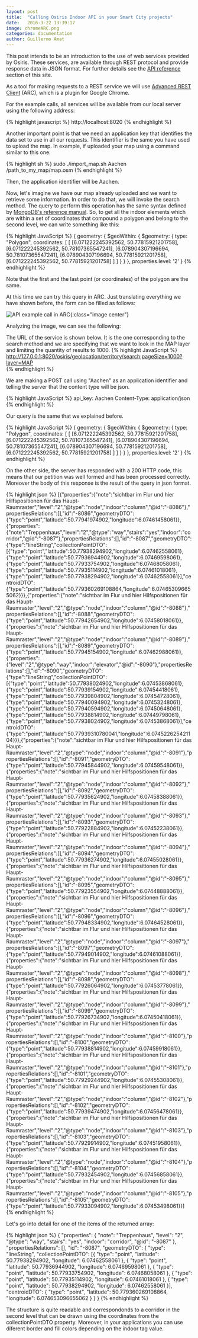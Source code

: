```yaml
---
layout: post
title:  "Calling Osiris Indoor API in your Smart City projects"
date:   2016-3-22 13:39:17
image: chromeARC.png
categories: documentation
author: Guillermo Amat
---
```

This post intends to be an introduction to the use of web services provided by Osiris. These services, are available through REST protocol and provide response data in JSON format. For further details see the [API reference][api-docs] section of this site.

As a tool for making requests to a REST service we will use [Advanced REST Client][arc-plugin] (ARC), which is a plugin for Google Chrome.

For the example calls, all services will be available from our local server using the following address:

{% highlight javascript %}
http://localhost:8020
{% endhighlight %}


Another important point is that  we need an application key that identifies the data set to use in all our requests. This identifier is the same you have used to upload the map. In example, if uploaded your map using a command similar to this one:

{% highlight sh %}
sudo ./import_map.sh Aachen /path_to_my_map/map.osm
{% endhighlight %}

Then, the application identifier will be Aachen.

Now, let's imagine we have our map already uploaded and we want to retrieve some information. In order to do that, we will invoke the search method. The query to perform this operation has the same syntax defined by [MongoDB's reference manual][mongo-reference]. So, to get all the indoor elements which are within a set of coordinates that compound  a polygon and belong to the second level, we can write something like this:

{% highlight JavaScript %}
{
    geometry: {
        $geoWithin: {
            $geometry: {
                type: "Polygon",
                coordinates: [
                    [
                        [6.071222245392562, 50.77815921201758],
                        [6.071222245392562, 50.78107365547241],
                        [6.078904307196694, 50.78107365547241],
                        [6.078904307196694, 50.77815921201758],
                        [6.071222245392562, 50.77815921201758]
                    ]
                ]
            }
        }
    },
    properties.level: '2'
}
{% endhighlight %}

Note that the first and the last point (or coordinates) of the polygon are the same.

At this time we can try this query in ARC. Just translating everything we have shown before, the form can be filled as follows:


![API example call in ARC](/images/api-example1.png "Calling the search method in ARC"){:class="image center"}


Analyzing the image, we can see the following:

The URL of the service is shown below. It is the one corresponding to the search method and we are specifying that we want to look in the MAP layer and limiting the quantity of results to 1000. 
{% highlight JavaScript %}  
http://127.0.0.1:8020/osiris/geolocation/territory/search;pageSize=1000?layer=MAP  
{% endhighlight %}

We are making a POST call using "Aachen" as an application identifier and telling the server that the content type will be json.

{% highlight JavaScript %}
api_key: Aachen
Content-Type: application/json
{% endhighlight %}

Our query is the same that we explained before. 

{% highlight JavaScript %}
{
    geometry: {
        $geoWithin: {
            $geometry: {
                type: "Polygon",
                coordinates: [
                    [
                        [6.071222245392562, 50.77815921201758],
                        [6.071222245392562, 50.78107365547241],
                        [6.078904307196694, 50.78107365547241],
                        [6.078904307196694, 50.77815921201758],
                        [6.071222245392562, 50.77815921201758]
                    ]
                ]
            }
        }
    },
    properties.level: '2'
}
{% endhighlight %}

On the other side, the server has responded with a 200 HTTP code, this means that our petition was well formed and has been processed correctly. Moreover the body of this response is the result of the query in json format.

{% highlight json %}
[{"properties":{"note":"sichtbar im Flur und hier Hilfspositionen für das Haupt-Raumraster","level":"2","@type":"node","indoor":"column","@id":"-8086"},"propertiesRelations":[],"id":"-8086","geometryDTO":{"type":"point","latitude":50.77941974902,"longitude":6.07461458061}},{"properties":{"note":"Treppenhaus","level":"2","@type":"way","stairs":"yes","indoor":"corridor","@id":"-8087"},"propertiesRelations":[],"id":"-8087","geometryDTO":{"type":"lineString","collectionPointDTO":[{"type":"point","latitude":50.77938294902,"longitude":6.07462558061},{"type":"point","latitude":50.77936944902,"longitude":6.07469598061},{"type":"point","latitude":50.77933754902,"longitude":6.07468058061},{"type":"point","latitude":50.77935114902,"longitude":6.07461018061},{"type":"point","latitude":50.77938294902,"longitude":6.07462558061}],"centroidDTO":{"type":"point","latitude":50.779360269108864,"longitude":6.074653096655062}}},{"properties":{"note":"sichtbar im Flur und hier Hilfspositionen für das Haupt-Raumraster","level":"2","@type":"node","indoor":"column","@id":"-8088"},"propertiesRelations":[],"id":"-8088","geometryDTO":{"type":"point","latitude":50.77942654902,"longitude":6.07458018061}},{"properties":{"note":"sichtbar im Flur und hier Hilfspositionen für das Haupt-Raumraster","level":"2","@type":"node","indoor":"column","@id":"-8089"},"propertiesRelations":[],"id":"-8089","geometryDTO":{"type":"point","latitude":50.77945154902,"longitude":6.07462988061}},{"properties":{"level":"2","@type":"way","indoor":"elevator","@id":"-8090"},"propertiesRelations":[],"id":"-8090","geometryDTO":{"type":"lineString","collectionPointDTO":[{"type":"point","latitude":50.77938024902,"longitude":6.07453868061},{"type":"point","latitude":50.77939154902,"longitude":6.07454418061},{"type":"point","latitude":50.77939804902,"longitude":6.07454728061},{"type":"point","latitude":50.77940094902,"longitude":6.07453248061},{"type":"point","latitude":50.77940594902,"longitude":6.07450648061},{"type":"point","latitude":50.77938814902,"longitude":6.07449798061},{"type":"point","latitude":50.77938024902,"longitude":6.07453868061}],"centroidDTO":{"type":"point","latitude":50.77939310780041,"longitude":6.074522625421104}}},{"properties":{"note":"sichtbar im Flur und hier Hilfspositionen für das Haupt-Raumraster","level":"2","@type":"node","indoor":"column","@id":"-8091"},"propertiesRelations":[],"id":"-8091","geometryDTO":{"type":"point","latitude":50.77945844902,"longitude":6.07459548061}},{"properties":{"note":"sichtbar im Flur und hier Hilfspositionen für das Haupt-Raumraster","level":"2","@type":"node","indoor":"column","@id":"-8092"},"propertiesRelations":[],"id":"-8092","geometryDTO":{"type":"point","latitude":50.77935624902,"longitude":6.07458388061}},{"properties":{"note":"sichtbar im Flur und hier Hilfspositionen für das Haupt-Raumraster","level":"2","@type":"node","indoor":"column","@id":"-8093"},"propertiesRelations":[],"id":"-8093","geometryDTO":{"type":"point","latitude":50.77922884902,"longitude":6.07452238061}},{"properties":{"note":"sichtbar im Flur und hier Hilfspositionen für das Haupt-Raumraster","level":"2","@type":"node","indoor":"column","@id":"-8094"},"propertiesRelations":[],"id":"-8094","geometryDTO":{"type":"point","latitude":50.77936274902,"longitude":6.07455028061}},{"properties":{"note":"sichtbar im Flur und hier Hilfspositionen für das Haupt-Raumraster","level":"2","@type":"node","indoor":"column","@id":"-8095"},"propertiesRelations":[],"id":"-8095","geometryDTO":{"type":"point","latitude":50.77923554902,"longitude":6.07448888061}},{"properties":{"note":"sichtbar im Flur und hier Hilfspositionen für das Haupt-Raumraster","level":"2","@type":"node","indoor":"column","@id":"-8096"},"propertiesRelations":[],"id":"-8096","geometryDTO":{"type":"point","latitude":50.77948334902,"longitude":6.07464528061}},{"properties":{"note":"sichtbar im Flur und hier Hilfspositionen für das Haupt-Raumraster","level":"2","@type":"node","indoor":"column","@id":"-8097"},"propertiesRelations":[],"id":"-8097","geometryDTO":{"type":"point","latitude":50.77949014902,"longitude":6.07461088061}},{"properties":{"note":"sichtbar im Flur und hier Hilfspositionen für das Haupt-Raumraster","level":"2","@type":"node","indoor":"column","@id":"-8098"},"propertiesRelations":[],"id":"-8098","geometryDTO":{"type":"point","latitude":50.77926064902,"longitude":6.07453778061}},{"properties":{"note":"sichtbar im Flur und hier Hilfspositionen für das Haupt-Raumraster","level":"2","@type":"node","indoor":"column","@id":"-8099"},"propertiesRelations":[],"id":"-8099","geometryDTO":{"type":"point","latitude":50.77926734902,"longitude":6.07450418061}},{"properties":{"note":"sichtbar im Flur und hier Hilfspositionen für das Haupt-Raumraster","level":"2","@type":"node","indoor":"column","@id":"-8100"},"propertiesRelations":[],"id":"-8100","geometryDTO":{"type":"point","latitude":50.77938814902,"longitude":6.07459918061}},{"properties":{"note":"sichtbar im Flur und hier Hilfspositionen für das Haupt-Raumraster","level":"2","@type":"node","indoor":"column","@id":"-8101"},"propertiesRelations":[],"id":"-8101","geometryDTO":{"type":"point","latitude":50.77929244902,"longitude":6.07455308061}},{"properties":{"note":"sichtbar im Flur und hier Hilfspositionen für das Haupt-Raumraster","level":"2","@type":"node","indoor":"column","@id":"-8102"},"propertiesRelations":[],"id":"-8102","geometryDTO":{"type":"point","latitude":50.77939474902,"longitude":6.07456478061}},{"properties":{"note":"sichtbar im Flur und hier Hilfspositionen für das Haupt-Raumraster","level":"2","@type":"node","indoor":"column","@id":"-8103"},"propertiesRelations":[],"id":"-8103","geometryDTO":{"type":"point","latitude":50.77929914902,"longitude":6.07451958061}},{"properties":{"note":"sichtbar im Flur und hier Hilfspositionen für das Haupt-Raumraster","level":"2","@type":"node","indoor":"column","@id":"-8104"},"propertiesRelations":[],"id":"-8104","geometryDTO":{"type":"point","latitude":50.77932454902,"longitude":6.07456858061}},{"properties":{"note":"sichtbar im Flur und hier Hilfspositionen für das Haupt-Raumraster","level":"2","@type":"node","indoor":"column","@id":"-8105"},"propertiesRelations":[],"id":"-8105","geometryDTO":{"type":"point","latitude":50.77933094902,"longitude":6.07453498061}}]
{% endhighlight %}

Let's go into detail for one of the items of the returned array:

{% highlight json %}
{
	"properties": {
		"note": "Treppenhaus",
		"level": "2",
		"@type": "way",
		"stairs": "yes",
		"indoor": "corridor",
		"@id": "-8087"
	},
	"propertiesRelations": [],
	"id": "-8087",
	"geometryDTO": {
		"type": "lineString",
		"collectionPointDTO": [{
			"type": "point",
			"latitude": 50.77938294902,
			"longitude": 6.07462558061
		}, {
			"type": "point",
			"latitude": 50.77936944902,
			"longitude": 6.07469598061
		}, {
			"type": "point",
			"latitude": 50.77933754902,
			"longitude": 6.07468058061
		}, {
			"type": "point",
			"latitude": 50.77935114902,
			"longitude": 6.07461018061
		}, {
			"type": "point",
			"latitude": 50.77938294902,
			"longitude": 6.07462558061
		}],
		"centroidDTO": {
			"type": "point",
			"latitude": 50.779360269108864,
			"longitude": 6.074653096655062
		}
	}
}
{% endhighlight %}

The structure is quite readable and correspondonds to a corridor in the second level that can be drawn using the coordinates from the collectionPointDTO property. Moreover, in your applications you can use diferent border and fill colors depending on the indoor tag value.

[api-docs]:   /api.html
[mongo-reference]: https://docs.mongodb.org/manual/tutorial/query-documents/
[arc-plugin]: https://chrome.google.com/webstore/detail/advanced-rest-client/hgmloofddffdnphfgcellkdfbfbjeloo
